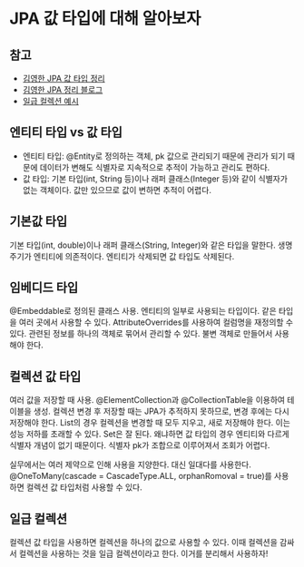 # JPA 값 타입에 대해 알아보자

## 참고

- [김영한 JPA 값 타입 정리](https://velog.io/@jhp1115/About-%EA%B0%92-%ED%83%80%EC%9E%85)
- [김영한 JPA 정리 블로그](https://sudo-minz.tistory.com/145)
- [일급 컬렉션 예시](https://github.com/jaeyeonling/reaction-game/blob/main/src/main/java/reactiongame/domain/Reactions.java)

## 엔티티 타입 vs 값 타입

- 엔티티 타입: @Entity로 정의하는 객체, pk 값으로 관리되기 때문에 관리가 되기 때문에 데이터가 변해도 식별자로 지속적으로 추적이 가능하고 관리도 편하다.
- 값 타입: 기본 타입(int, String 등)이나 래퍼 클래스(Integer 등)와 같이 식별자가 없는 객체이다. 값만 있으므로 값이 변하면 추적이 어렵다.

## 기본값 타입

기본 타입(int, double)이나 래퍼 클래스(String, Integer)와 같은 타입을 말한다.
생명 주기가 엔티티에 의존적이다. 엔티티가 삭제되면 값 타입도 삭제된다.

## 임베디드 타입

@Embeddable로 정의된 클래스 사용. 엔티티의 일부로 사용되는 타입이다.
같은 타입을 여러 곳에서 사용할 수 있다. AttributeOverrides를 사용하여 컬럼명을 재정의할 수 있다.
관련된 정보를 하나의 객체로 묶어서 관리할 수 있다. 불변 객체로 만들어서 사용해야 한다.

## 컬렉션 값 타입

여러 값을 저장할 때 사용. @ElementCollection과 @CollectionTable을 이용하여 테이블을 생성.
컬렉션 변경 후 저장할 때는 JPA가 추적하지 못하므로, 변경 후에는 다시 저장해야 한다.
List의 경우 컬렉션을 변경할 때 모두 지우고, 새로 저장해야 한다. 이는 성능 저하를 초래할 수 있다. Set은 잘 된다.
왜냐하면 값 타입의 경우 엔티티와 다르게 식별자 개념이 없기 때문이다. 식별자 pk가 조합으로 이루어져서 조회가 어렵다.

실무에서는 여러 제약으로 인해 사용을 지양한다. 대신 일대다를 사용한다.
@OneToMany(cascade = CascadeType.ALL, orphanRomoval = true)를 사용하면 컬렉션 값 타입처럼 사용할 수 있다.

## 일급 컬렉션

컬렉션 값 타입을 사용하면 컬렉션을 하나의 값으로 사용할 수 있다.
이때 컬렉션을 감싸서 컬렉션을 사용하는 것을 일급 컬렉션이라고 한다.
이거를 분리해서 사용하자!
